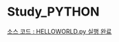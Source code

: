 # Study_PYTHON

[소스 코드 : HELLOWORLD.py 실행 완료](https://github.com/sangho527/Study_PYTHON/blob/master/DAY1-2/HELLOWORLD.py)

